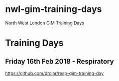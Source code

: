# nwl-gim-training-days
North West London GIM Training Days

# Training Days

## Friday 16th Feb 2018 - Respiratory
https://github.com/drcjar/resp-gim-training-day
